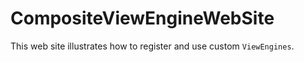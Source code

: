 CompositeViewEngineWebSite
===

This web site illustrates how to register and use custom `ViewEngines`.

